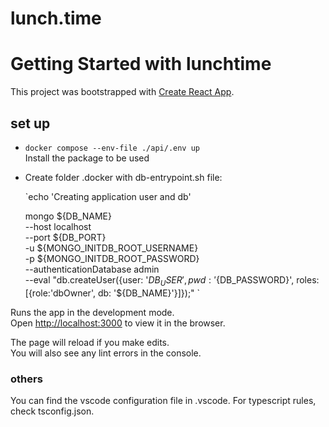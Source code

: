 # lunch.time

# Getting Started with lunchtime

This project was bootstrapped with [Create React App](https://github.com/facebook/create-react-app).

## set up

- `docker compose --env-file ./api/.env up`  
  Install the package to be used

- Create folder .docker with db-entrypoint.sh file:

  `echo 'Creating application user and db'

  mongo ${DB_NAME} \
    --host localhost \
    --port ${DB_PORT} \
    -u ${MONGO_INITDB_ROOT_USERNAME} \
    -p ${MONGO_INITDB_ROOT_PASSWORD} \
    --authenticationDatabase admin \
    --eval "db.createUser({user: '${DB_USER}', pwd: '${DB_PASSWORD}', roles:[{role:'dbOwner', db: '${DB_NAME}'}]});"
  `

Runs the app in the development mode.\
Open [http://localhost:3000](http://localhost:3000) to view it in the browser.

The page will reload if you make edits.\
You will also see any lint errors in the console.

### others

You can find the vscode configuration file in .vscode.
For typescript rules, check tsconfig.json.
